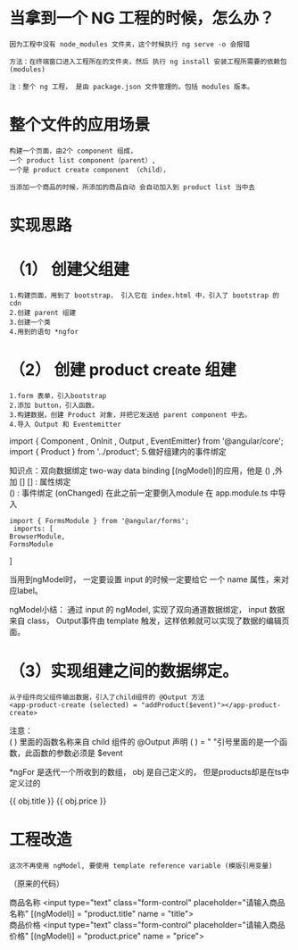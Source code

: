 # 当拿到一个 NG 工程的时候，怎么办？
    因为工程中没有 node_modules 文件夹，这个时候执行 ng serve -o 会报错

    方法：在终端窗口进入工程所在的文件夹，然后 执行 ng install 安装工程所需要的依赖包(modules)

    注：整个 ng 工程， 是由 package.json 文件管理的。包括 modules 版本。

# 整个文件的应用场景

    构建一个页面，由2个 component 组成，
    一个 product list component（parent）, 
    一个是 product create component （child），

    当添加一个商品的时候，所添加的商品自动 会自动加入到 product list 当中去

# 实现思路

#  （1） 创建父组建
    1.构建页面，用到了 bootstrap， 引入它在 index.html 中，引入了 bootstrap 的 cdn
    2.创建 parent 组建
    3.创建一个类
    4.用到的语句 *ngfor
    
#    （2） 创建 product create 组建
    1.form 表单，引入bootstrap
    2.添加 button，引入函数。   
    3.构建数据，创建 Product 对象，并把它发送给 parent component 中去。
    4.导入 Output 和 Eventemitter 

import { Component , OnInit , Output , EventEmitter} from '@angular/core';
import { Product } from '../product';
    5.做好组建内的事件绑定

知识点：双向数据绑定 two-way data binding
    [(ngModel)]的应用，他是 () ,外加 []
    [] : 属性绑定  
    () : 事件绑定  (onChanged)
    在此之前一定要倒入module 在 app.module.ts 中导入

    import { FormsModule } from '@angular/forms';
     imports: [
    BrowserModule,
    FormsModule
  ]

  当用到ngModel时， 一定要设置 input 的时候一定要给它 一个 name 属性，来对应label。

ngModel小结：
        通过 input 的 ngModel, 实现了双向通道数据绑定， input 数据来自 class， Output事件由 template 触发，这样依赖就可以实现了数据的编辑页面。
# （3）实现组建之间的数据绑定。

    从子组件向父组件输出数据，引入了child组件的 @Output 方法
    <app-product-create (selected) = "addProduct($event)"></app-product-create>

注意：  
    ( ) 里面的函数名称来自 child  组件的 @Output 声明
    ( ) = " "引号里面的是一个函数，此函数的参数必须是 $event



*ngFor 是迭代一个所收到的数组， obj 是自己定义的， 但是products却是在ts中定义过的
 <tr *ngFor="let obj of products">
                <td>{{ obj.title }}</td>
                <td>{{ obj.price }}</td>
            </tr>

# 工程改造
    这次不再使用 ngModel, 要使用 template reference variable (模版引用变量) 
（原来的代码）    
       <div class="form-group">
      <label for="title">商品名称</label>
      <input type="text" class="form-control" placeholder="请输入商品名称" [(ngModel)] = "product.title" name = "title">
      <!--这个地方name 是个label 引用的 -->
    </div>
    <div class="form-group">
      <label for="price">商品价格</label>
      <input type="text" class="form-control" placeholder="请输入商品价格" [(ngModel)] = "product.price" name = "price">
